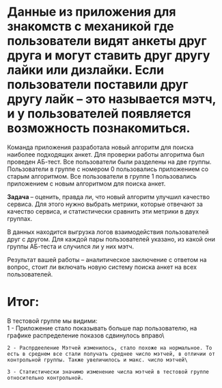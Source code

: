 # Данные из приложения для знакомств с механикой где пользователи видят анкеты друг друга и могут ставить друг другу лайки или дизлайки. Если пользователи поставили друг другу лайк – это называется мэтч, и у пользователей появляется возможность познакомиться.

 Команда приложения разработала новый алгоритм для поиска наиболее подходящих анкет. Для проверки работы алгоритма был проведен АБ-тест. Все пользователи были разделены на две группы. Пользователи в группе с номером 0 пользовались приложением со старым алгоритмом. Все пользователи в группе 1 пользовались приложением с новым алгоритмом для поиска анкет.

<strong> Задача </strong>– оценить, правда ли, что новый алгоритм улучшил качество сервиса. Для этого нужно выбрать метрики, которые отвечают за качество сервиса, и статистически сравнить эти метрики в двух группах.

 В данных находится выгрузка логов взаимодействия пользователей друг с другом. Для каждой пары пользователей указано, из какой они группы АБ-теста и случился ли у них мэтч.

 Результат вашей работы – аналитическое заключение с ответом на вопрос, стоит ли включать новую систему поиска анкет на всех пользователей.

# Итог:
 В тестовой группе мы видими:\
    1 - Приложение стало показывать больше пар пользователю, на графике распределение показов сдвинулось вправо\
    
    2 - Распрдееление Мэтчей изменилось, стало похоже на нормальное. То есть в среднем все стали получать среднее число мэтчей, в отличии от контрольной группы. Также увеличилось и макс. число мэтчей\
    
    3 - Статистически значимо изменение числа мэтчей в тестовой группе относительно контрольной.

